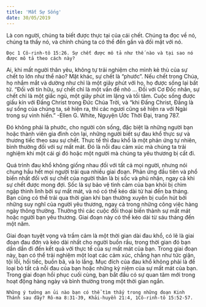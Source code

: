 ```yaml
---
title: 'Mất Sự Sống'
date: 30/05/2019
---
```


Là con người, chúng ta biết được thực tại của cái chết. Chúng ta đọc về nó, chúng ta thấy nó, và chính chúng ta có thể đến gần và đối mặt với nó.

`Đọc 1 Cô-rinh-tô 15:26. Sự chết được mô tả như thế nào và tại sao nó được mô tả theo cách này?`

Ai, khi mất người thân yêu, không tự trải nghiệm cho mình kẻ thù của sự chết to lớn như thể nào? Mặt khác, sự chết là “phước”. Nếu chết trong Chúa, họ nhắm mắt và dường như chỉ là một giây phút với họ, họ được sống lại bất tử. “Đối với tín hữu, sự chết chỉ là một vấn đề nhỏ ... Đối với Cơ Đốc nhân, sự chết chỉ là một giấc ngủ, một giây phút im lặng và tối tăm. Cuộc sống được giấu kín với Đấng Christ trong Đức Chúa Trời, và “khi Đấng Christ, Đấng là sự sống của chúng ta, sẽ hiện ra, thì các ngươi cũng sẽ hiện ra với Ngài trong sự vinh hiển.” -Ellen G. White, Nguyện Ước Thời Đại, trang 787.

Đó không phải là phước, cho người còn sống, đặc biệt là những người bạn hoặc thành viên gia đình còn lại, những người biết sự đau khổ thực sự và thương tiếc theo sau sự chết. Thực tế thì đau khổ là một phản ứng tự nhiên, bình thường đối với sự mất mát. Đó là nỗi đau cảm xúc mà chúng ta trải nghiệm khi một cái gì đó hoặc một người mà chúng ta yêu thương bị cất đi. 

Quá trình đau khổ không giống nhau đối với tất cả mọi người, nhưng nói chung hầu hết mọi người trải qua nhiều giai đoạn. Phản ứng đầu tiên và phổ biến nhất đối với sự chết của người thân là bị sốc và phủ nhận, ngay cả khi sự chết được mong đợi. Sốc là sự bảo vệ tình cảm của bạn khỏi bị chìm ngập thình lình bởi sự mất mát, và nó có thể kéo dài từ hai đến ba tháng. Bạn cũng có thể trải qua thời gian khi bạn thường xuyên bị cuốn hút bởi những suy nghĩ của người yêu thương, ngay cả trong những công việc hàng ngày thông thường. Thường thì các cuộc đối thoại biến thành sự mất mát hoặc người bạn yêu thương. Giai đoạn này có thể kéo dài từ sáu tháng đến một năm.

Giai đoạn tuyệt vọng và trầm cảm là một thời gian dài đau khổ, có lẽ là giai đoạn đau đớn và kéo dài nhất cho người buồn rầu, trong thời gian đó bạn dần dần đi đến kết quả với thực tế của sự mất mát của bạn. Trong giai đoạn này, bạn có thể trải nghiệm một loạt các cảm xúc, chẳng hạn như tức giận, tội lỗi, hối tiếc, buồn bã, và lo lắng. Mục đích của đau khổ không phải là để loại bỏ tất cả nỗi đau của bạn hoặc những kỷ niệm của sự mất mát của bạn. Trong giai đoạn hồi phục cuối cùng, bạn bắt đầu có sự quan tâm mới trong hoạt động hàng ngày và bình thường trong một thời gian ngắn.

`Những ý tưởng an ủi nào bạn có thể tìm thấy trong những đoạn Kinh Thánh sau đây? Rô-ma 8:31-39, Khải-huyền 21:4, 1Cô-rinh-tô 15:52-57.`